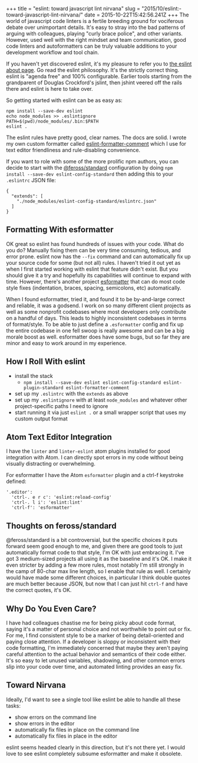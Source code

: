 +++
title = "eslint: toward javascript lint nirvana"
slug = "2015/10/eslint:-toward-javascript-lint-nirvana/"
date = 2015-10-22T15:42:56.241Z
+++
The world of javascript code linters is a fertile breeding ground for vociferous debate over unimportant details. It's easy to stray into the bad patterns of arguing with colleagues, playing "curly brace police", and other variants. However, used well with the right mindset and team communication, good code linters and autoformatters can be truly valuable additions to your development workflow and tool chain.

If you haven't yet discovered eslint, it's my pleasure to refer you to [the eslint about page](http://eslint.org/docs/about/). Go read the eslint philosophy. It's the strictly correct thing. eslint is "agenda free" and 100% configurable. Earlier tools starting from the grandparent of Douglas Crockford's jslint, then jshint veered off the rails there and eslint is here to take over.

So getting started with eslint can be as easy as:

```
npm install --save-dev eslint
echo node_modules >> .eslintignore
PATH=$(pwd)/node_modules/.bin:$PATH
eslint .
```

The eslint rules have pretty good, clear names. The docs are solid. I wrote my own custom formatter called [eslint-formatter-comment](https://www.npmjs.com/package/eslint-formatter-comment) which I use for text editor friendliness and rule-disabling convenience.

If you want to role with some of the more prolific npm authors, you can decide to start with the [@feross/standard](https://github.com/feross/standard) configuration by doing `npm install --save-dev eslint-config-standard` then adding this to your `.eslintrc` JSON file:

```
{
  "extends": [
    "./node_modules/eslint-config-standard/eslintrc.json"
  ]
}
```

## Formatting With esformatter

OK great so eslint has found hundreds of issues with your code. What do you do? Manually fixing them can be very time consuming, tedious, and error prone. eslint now has the `--fix` command and can automatically fix up your source code for some (but not all) rules. I haven't tried it out yet as when I first started working with eslint that feature didn't exist. But you should give it a try and hopefully its capabilities will continue to expand with time. However, there's another project [esformatter](https://github.com/millermedeiros/esformatter) that can do most code style fixes (indentation, braces, spacing, semicolons, etc) automatically.

When I found esformatter, tried it, and found it to be by-and-large correct and reliable, it was a godsend. I work on so many different client projects as well as some nonprofit codebases where most developers only contribute on a handful of days. This leads to highly inconsistent codebases in terms of format/style. To be able to just define a `.esformatter` config and fix up the entire codebase in one fell swoop is really awesome and can be a big morale boost as well. esformatter does have some bugs, but so far they are minor and easy to work around in my experience.

## How I Roll With eslint

- install the stack
  - `npm install --save-dev eslint eslint-config-standard eslint-plugin-standard eslint-formatter-comment`
- set up my `.eslintrc` with the `extends` as above
- set up my `.eslintignore` with at least `node_modules` and whatever other project-specific paths I need to ignore
- start running it via just `eslint .` or a small wrapper script that uses my custom output format

## Atom Text Editor Integration

I have the `linter` and `linter-eslint` atom plugins installed for good integration with Atom. I can directly spot errors in my code without being visually distracting or overwhelming.

For esformatter I have the Atom `esformatter` plugin and a ctrl-f keystroke defined:

```
'.editor':
  'ctrl-. e r c': 'eslint:reload-config'
  'ctrl-. l i': 'eslint:lint'
  'ctrl-f': 'esformatter'
```

## Thoughts on feross/standard

@feross/standard is a bit controversial, but the specific choices it puts forward seem good enough to me, and given there are good tools to just automatically format code to that style, I'm OK with just embracing it. I've got 3 medium-sized projects all using it as the baseline and it's OK. I make it even stricter by adding a few more rules, most notably I'm still strongly in the camp of 80-char max line length, so I enable that rule as well. I certainly would have made some different choices, in particular I think double quotes are much better because JSON, but now that I can just hit `ctrl-f` and have the correct quotes, it's OK.

## Why Do You Even Care?

I have had colleagues chastise me for being picky about code format, saying it's a matter of personal choice and not worthwhile to point out or fix. For me, I find consistent style to be a marker of being detail-oriented and paying close attention. If a developer is sloppy or inconsistent with their code formatting, I'm immediately concerned that maybe they aren't paying careful attention to the actual behavior and semantics of their code either. It's so easy to let unused variables, shadowing, and other common errors slip into your code over time, and automated linting provides an easy fix.

## Toward Nirvana

Ideally, I'd want to see a single tool like eslint be able to handle all these tasks:

- show errors on the command line
- show errors in the editor
- automatically fix files in place on the command line
- automatically fix files in place in the editor

eslint seems headed clearly in this direction, but it's not there yet. I would love to see eslint completely subsume esformatter and make it obsolete.
